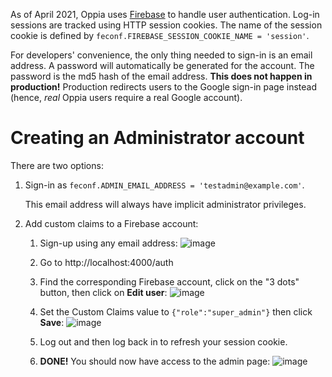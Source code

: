 As of April 2021, Oppia uses [Firebase](https://firebase.google.com/docs/auth) to handle user authentication. Log-in sessions are tracked using HTTP session cookies. The name of the session cookie is defined by `feconf.FIREBASE_SESSION_COOKIE_NAME = 'session'`.

For developers' convenience, the only thing needed to sign-in is an email address. A password will automatically be generated for the account. The password is the md5 hash of the email address. **This does not happen in production!** Production redirects users to the Google sign-in page instead (hence, _real_ Oppia users require a real Google account).

# Creating an Administrator account

There are two options:

1. Sign-in as `feconf.ADMIN_EMAIL_ADDRESS = 'testadmin@example.com'`.

   This email address will always have implicit administrator privileges.

2. Add custom claims to a Firebase account:
   1. Sign-up using any email address: ![image](https://user-images.githubusercontent.com/5094060/111571342-f588a680-877c-11eb-8ccf-cc0bf4ec529c.png)
   2. Go to http://localhost:4000/auth
   3. Find the corresponding Firebase account, click on the "3 dots" button, then click on **Edit user**: ![image](https://user-images.githubusercontent.com/5094060/111571879-e3f3ce80-877d-11eb-9353-aca9f60dc858.png)

   4. Set the Custom Claims value to `{"role":"super_admin"}` then click **Save**: ![image](https://user-images.githubusercontent.com/5094060/111571913-fc63e900-877d-11eb-82ad-930b9b84fef6.png)

   5. Log out and then log back in to refresh your session cookie.

   6. **DONE!** You should now have access to the admin page: ![image](https://user-images.githubusercontent.com/5094060/111572389-db4fc800-877e-11eb-8d56-0a5826db4a63.png)